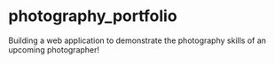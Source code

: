 # photography_portfolio
Building a web application to demonstrate the photography skills of an upcoming photographer!